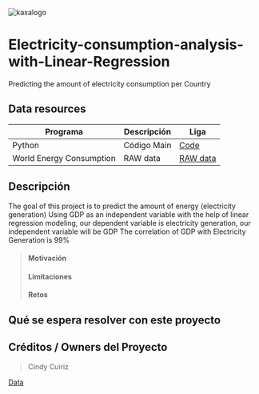 ![kaxalogo](https://user-images.githubusercontent.com/124749192/220800591-58898eb0-df5a-48f8-924c-ef20edb4f642.PNG)

# **Electricity-consumption-analysis-with-Linear-Regression**
 Predicting the amount of electricity consumption per Country 

## Data resources

| Programa | Descripción | Liga |
| ----------- | ----------- | ----------- |
| Python | Código Main | [Code](https://github.com/CindyCuiriz/Electricity-consumption-analysis-with-Linear-Regression/blob/main/Electricity%20consumption.py) |
| World Energy Consumption | RAW data | [RAW data](https://github.com/CindyCuiriz/Electricity-consumption-analysis-with-Linear-Regression/blob/main/WorldEnergyConsumption.csv) |

## Descripción
The goal of this project is to predict the amount of energy (electricity generation)
Using GDP as an independent variable with the help of linear regression modeling, our dependent variable is electricity generation, our independent variable will be GDP
The correlation of GDP with Electricity Generation is 99%

> #### Motivación
> 
> #### Limitaciones
> 
> #### Retos
> 

## Qué se espera resolver con este proyecto

## Créditos / Owners del Proyecto

> Cindy Cuiriz

[Data](https://www.kaggle.com/datasets/pralabhpoudel/world-energy-consumption)
